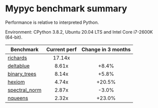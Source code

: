 # Mypyc benchmark summary

Performance is relative to interpreted Python.

Environment: CPython 3.8.2, Ubuntu 20.04 LTS and Intel Core i7-2600K (64-bit).

| Benchmark | Current perf | Change in 3 months |
| --- | :---: | :---: |
| [richards](benchmarks/richards.md) | 17.14x |  |
| [deltablue](benchmarks/deltablue.md) | 8.61x | +8.4% |
| [binary_trees](benchmarks/binary_trees.md) | 8.14x | +5.8% |
| [hexiom](benchmarks/hexiom.md) | 4.74x | +20.5% |
| [spectral_norm](benchmarks/spectral_norm.md) | 2.87x | -3.0% |
| [nqueens](benchmarks/nqueens.md) | 2.32x | +23.0% |
